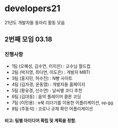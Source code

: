 # developers21
21년도 개발자들 동아리 활동 모음

## 2번째 모임 03.18
### 진행사항
- 1팀 (오혜성, 김수연, 이지은) : 교수님 월드컵
- 2팀 (박지영, 최다연, 이도은) : 개발자 MBTI
- 3팀 (홍지민, 허수진) : N빵 사이트
- 4팀 (김자경, 윤동열) : 개발자들 홈페이지
- 5팀 (황유경, 신수연) : 날씨별 코디 추천
- 6팀 (김대동) : 음악 플레이어 클론 코딩
- 7팀 (이민용) : e북 리더기를 이용한 어플리케이션, op.gg
- 8팀 (주동석) : 코로나 규제 확인 어플리케이션
#### 비고: 팀별 아이디어 확립 및 계획을 정함.
